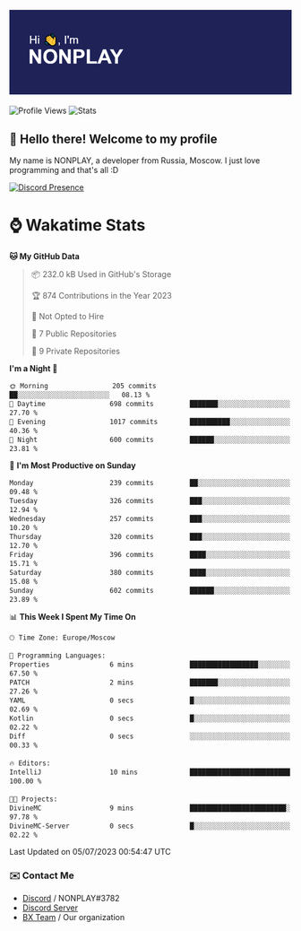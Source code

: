![Discord Presence](./header.png)
<br></br>
![Profile Views](https://komarev.com/ghpvc/?username=NONPLAYT&color=blue&style=for-the-badge)
![Stats](https://img.shields.io/badge/0%25-OPTIMIZED-orange?style=for-the-badge)


## :wave: Hello there! Welcome to my profile

My name is NONPLAY, a developer from Russia, Moscow. I just love programming and that's all :D

[![Discord Presence](https://lanyard.cnrad.dev/api/597087584090587177?showDisplayName=true)](https://discord.com/users/597087584090587177) 

# ⌚ Wakatime Stats

<!--START_SECTION:waka-->
**🐱 My GitHub Data** 

> 📦 232.0 kB Used in GitHub's Storage 
 > 
> 🏆 874 Contributions in the Year 2023
 > 
> 🚫 Not Opted to Hire
 > 
> 📜 7 Public Repositories 
 > 
> 🔑 9 Private Repositories 
 > 
**I'm a Night 🦉** 

```text
🌞 Morning                205 commits         ██░░░░░░░░░░░░░░░░░░░░░░░   08.13 % 
🌆 Daytime                698 commits         ███████░░░░░░░░░░░░░░░░░░   27.70 % 
🌃 Evening                1017 commits        ██████████░░░░░░░░░░░░░░░   40.36 % 
🌙 Night                  600 commits         ██████░░░░░░░░░░░░░░░░░░░   23.81 % 
```
📅 **I'm Most Productive on Sunday** 

```text
Monday                   239 commits         ██░░░░░░░░░░░░░░░░░░░░░░░   09.48 % 
Tuesday                  326 commits         ███░░░░░░░░░░░░░░░░░░░░░░   12.94 % 
Wednesday                257 commits         ███░░░░░░░░░░░░░░░░░░░░░░   10.20 % 
Thursday                 320 commits         ███░░░░░░░░░░░░░░░░░░░░░░   12.70 % 
Friday                   396 commits         ████░░░░░░░░░░░░░░░░░░░░░   15.71 % 
Saturday                 380 commits         ████░░░░░░░░░░░░░░░░░░░░░   15.08 % 
Sunday                   602 commits         ██████░░░░░░░░░░░░░░░░░░░   23.89 % 
```


📊 **This Week I Spent My Time On** 

```text
🕑︎ Time Zone: Europe/Moscow

💬 Programming Languages: 
Properties               6 mins              █████████████████░░░░░░░░   67.50 % 
PATCH                    2 mins              ███████░░░░░░░░░░░░░░░░░░   27.26 % 
YAML                     0 secs              █░░░░░░░░░░░░░░░░░░░░░░░░   02.69 % 
Kotlin                   0 secs              █░░░░░░░░░░░░░░░░░░░░░░░░   02.22 % 
Diff                     0 secs              ░░░░░░░░░░░░░░░░░░░░░░░░░   00.33 % 

🔥 Editors: 
IntelliJ                 10 mins             █████████████████████████   100.00 % 

🐱‍💻 Projects: 
DivineMC                 9 mins              ████████████████████████░   97.78 % 
DivineMC-Server          0 secs              █░░░░░░░░░░░░░░░░░░░░░░░░   02.22 % 
```


 Last Updated on 05/07/2023 00:54:47 UTC
<!--END_SECTION:waka-->

### ✉️ Contact Me

- [Discord](https://discord.com/users/597087584090587177) / NONPLAY#3782
- [Discord Server](https://discord.gg/p7cxhw7E2M)
- [BX Team](https://github.com/BX-Team) / Our organization
